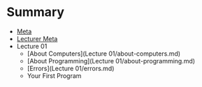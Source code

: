 # Summary

* [Meta](README.md)
* [Lecturer Meta](lecturer-meta.md)
* Lecture 01
  * [About Computers](Lecture 01/about-computers.md)
  * [About Programming](Lecture 01/about-programming.md)
  * [Errors](Lecture 01/errors.md)
  * Your First Program

